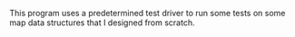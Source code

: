 This program uses a predetermined test driver to run some tests on some map data structures that I designed from scratch.